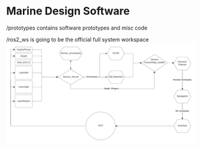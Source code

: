 # Marine Design Software
/prototypes contains software prototypes and misc code

/ros2_ws is going to be the official full system workspace
![diagram](diagrams/ros2_structure_V1.png)

